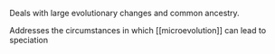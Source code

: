 Deals with large evolutionary changes and common ancestry.


Addresses the circumstances in which [[microevolution]] can lead to speciation